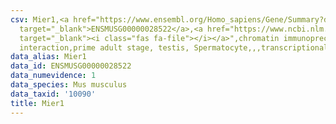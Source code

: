 ```yaml
---
csv: Mier1,<a href="https://www.ensembl.org/Homo_sapiens/Gene/Summary?db=core;g=ENSMUSG00000028522"
  target="_blank">ENSMUSG00000028522</a>,<a href="https://www.ncbi.nlm.nih.gov/pubmed/25450459"
  target="_blank"><i class="fas fa-file"></i></a>",chromatin immunoprecipitation assay,direct
  interaction,prime adult stage, testis, Spermatocyte,,,transcriptional regulation,
data_alias: Mier1
data_id: ENSMUSG00000028522
data_numevidence: 1
data_species: Mus musculus
data_taxid: '10090'
title: Mier1
---
```

